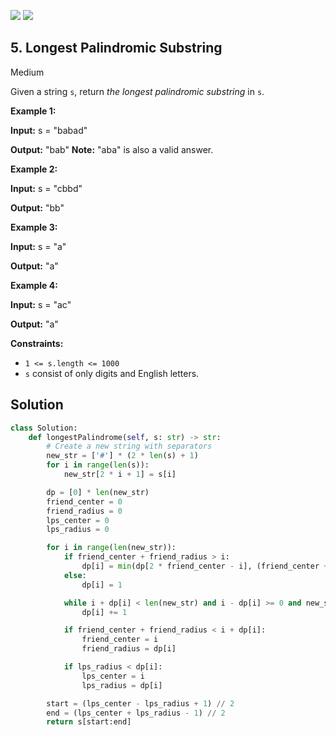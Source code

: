 [![](https://img.shields.io/github/stars/LeetCode-in-Python/LeetCode-in-Python?label=Stars&style=flat-square)](https://github.com/LeetCode-in-Python/LeetCode-in-Python)
[![](https://img.shields.io/github/forks/LeetCode-in-Python/LeetCode-in-Python?label=Fork%20me%20on%20GitHub%20&style=flat-square)](https://github.com/LeetCode-in-Python/LeetCode-in-Python/fork)

## 5\. Longest Palindromic Substring

Medium

Given a string `s`, return _the longest palindromic substring_ in `s`.

**Example 1:**

**Input:** s = "babad"

**Output:** "bab" **Note:** "aba" is also a valid answer. 

**Example 2:**

**Input:** s = "cbbd"

**Output:** "bb" 

**Example 3:**

**Input:** s = "a"

**Output:** "a" 

**Example 4:**

**Input:** s = "ac"

**Output:** "a" 

**Constraints:**

*   `1 <= s.length <= 1000`
*   `s` consist of only digits and English letters.


## Solution

```python
class Solution:
    def longestPalindrome(self, s: str) -> str:
        # Create a new string with separators
        new_str = ['#'] * (2 * len(s) + 1)
        for i in range(len(s)):
            new_str[2 * i + 1] = s[i]

        dp = [0] * len(new_str)
        friend_center = 0
        friend_radius = 0
        lps_center = 0
        lps_radius = 0

        for i in range(len(new_str)):
            if friend_center + friend_radius > i:
                dp[i] = min(dp[2 * friend_center - i], (friend_center + friend_radius) - i)
            else:
                dp[i] = 1

            while i + dp[i] < len(new_str) and i - dp[i] >= 0 and new_str[i + dp[i]] == new_str[i - dp[i]]:
                dp[i] += 1

            if friend_center + friend_radius < i + dp[i]:
                friend_center = i
                friend_radius = dp[i]

            if lps_radius < dp[i]:
                lps_center = i
                lps_radius = dp[i]

        start = (lps_center - lps_radius + 1) // 2
        end = (lps_center + lps_radius - 1) // 2
        return s[start:end]
```